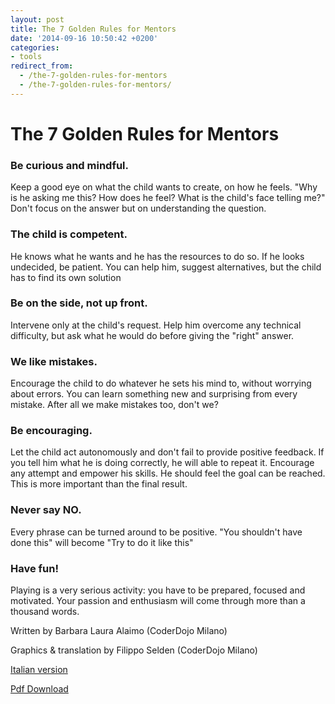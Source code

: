 ```yaml
---
layout: post
title: The 7 Golden Rules for Mentors
date: '2014-09-16 10:50:42 +0200'
categories:
- tools
redirect_from:
  - /the-7-golden-rules-for-mentors
  - /the-7-golden-rules-for-mentors/
---
```

# The 7 Golden Rules for Mentors

### Be curious and mindful.
Keep a good eye on what the child wants to create, on how he feels. "Why is he asking me this? How does he feel? What is the child's face telling me?" Don't focus on the answer but on understanding the question.

### The child is competent. 
He knows what he wants and he has the resources to do so. If he looks undecided, be patient. You can help him, suggest alternatives, but the child has to find its own solution

### Be on the side, not up front. 
Intervene only at the child's request. Help him overcome any technical difficulty, but ask what he would do before giving the "right" answer.

### We like mistakes.
Encourage the child to do whatever he sets his mind to, without worrying about errors. You can learn something new and surprising from every mistake. After all we make mistakes too, don't we?

### Be encouraging.
Let the child act autonomously and don't fail to provide positive feedback. If you tell him what he is doing correctly, he will able to repeat it. Encourage any attempt and empower his skills. He should feel the goal can be reached. This is more important than the final result.

### Never say NO.
Every phrase can be turned around to be positive. "You shouldn't have done this" will become "Try to do it like this"

### Have fun! 
Playing is a very serious activity: you have to be prepared, focused and motivated. Your passion and enthusiasm will come through more than a thousand words.

Written by Barbara Laura Alaimo (CoderDojo Milano)

Graphics & translation by Filippo Selden (CoderDojo Milano)

[Italian version](/tools/7-regole-mentor/)

[Pdf Download](/assets/pdf/The-7-Golden-Rules-for-Mentors.pdf)
